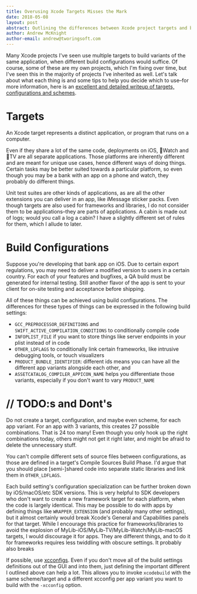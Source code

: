 ```yaml
---
title: Overusing Xcode Targets Misses the Mark
date: 2018-05-08
layout: post
abstract: Outlining the differences between Xcode project targets and build configurations, and how to properly use each one.
author: Andrew McKnight
author-email: andrew@tworingsoft.com
---
```


Many Xcode projects I've seen use multiple targets to build variants of the same application, when different build configurations would suffice. Of course, some of these are my own projects, which I'm fixing over time, but I've seen this in the majority of projects I've inherited as well. Let's talk about what each thing is and some tips to help you decide which to use–for more information, here is an [excellent and detailed writeup of targets, configurations and schemes](https://pewpewthespells.com/blog/using_xcode_targets.html).

# Targets

An Xcode target represents a distinct application, or program that runs on a computer.

Even if they share a lot of the same code, deployments on iOS, Watch and TV are all separate applications. Those platforms are inherently different and are meant for unique use cases, hence different ways of doing things. Certain tasks may be better suited towards a particular platform, so even though you may be a bank with an app on a phone and watch, they probably do different things.

Unit test suites are other kinds of applications, as are all the other extensions you can deliver in an app, like iMessage sticker packs. Even though targets are also used for frameworks and libraries, I do not consider them to be applications–they are parts of applications. A cabin is made out of logs; would you call a log a cabin? I have a slightly different set of rules for them, which I allude to later.


# Build Configurations

Suppose you're developing that bank app on iOS. Due to certain export regulations, you may need to deliver a modified version to users in a certain country. For each of your features and bugfixes, a QA build must be generated for internal testing. Still another flavor of the app is sent to your client for on-site testing and acceptance before shipping.

All of these things can be achieved using build configurations. The differences for these types of things can be expressed in the following build settings:

- `GCC_PREPROCESSOR_DEFINITIONS` and `SWIFT_ACTIVE_COMPILATION_CONDITIONS` to conditionally compile code
- `INFOPLIST_FILE` if you want to store things like server endpoints in your plist instead of in code
- `OTHER_LDFLAGS` to conditionally link certain frameworks, like intrusive debugging tools, or touch visualizers
- `PRODUCT_BUNDLE_IDENTIFIER`: different ids means you can have all the different app variants alongside each other, and
- `ASSETCATALOG_COMPILER_APPICON_NAME` helps you differentiate those variants, especially if you don't want to vary `PRODUCT_NAME`

# // TODO:s and Dont's

Do not create a target, configuration, and maybe even scheme, for each app variant. For an app with 3 variants, this creates 27 possible combinations. That is 24 too many! Even though you only hook up the right combinations today, others might not get it right later, and might be afraid to delete the unnecessary stuff.

You can't compile different sets of source files between configurations, as those are defined in a target's Compile Sources Build Phase. I'd argue that you should place [semi-]shared code into separate static libraries and link them in `OTHER_LDFLAGS`.

Each build setting's configuration specialization can be further broken down by iOS/macOS/etc SDK versions. This is very helpful to SDK developers who don't want to create a new framework target for each platform, when the code is largely identical. This may be possible to do with apps by defining things like `WRAPPER_EXTENSION` (and probably many other settings), but it almost certainly would break Xcode's General and Capabilities panels for that target. While I encourage this practice for frameworks/libraries to avoid the explosion of MyLib-iOS/MyLib-TV/MyLib-Watch/MyLib-macOS targets, I would discourage it for apps. They are different things, and to do it for frameworks requires less twiddling with obscure settings. It probably also breaks 

If possible, use [xcconfigs](https://pewpewthespells.com/blog/xcconfig_guide.html). Even if you don't move all of the build settings definitions out of the GUI and into them, just defining the important different I outlined above can help a lot. This allows you to invoke `xcodebuild` with the same scheme/target and a different xcconfig per app variant you want to build with the `-xcconfig` option.
